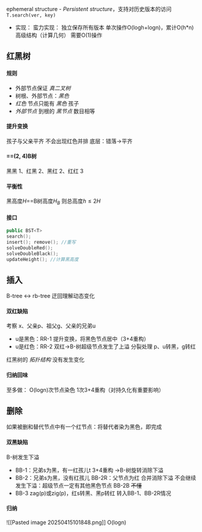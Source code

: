 ephemeral structure - *Persistent structure*，支持对历史版本的访问
`T.search(ver, key)`

- 实现：
蛮力实现：
    独立保存所有版本
    单次操作O(logh+logn)，累计O(h\*n)
高级结构（计算几何）
需要O(1)操作
## 红黑树
#### 规则
- 外部节点保证 *真二叉树*
- 树根、外部节点：*黑色*
- *红色* 节点只能有 *黑色* 孩子
- *外部节点* 到根的 *黑节点* 数目相等
#### 提升变换
孩子与父亲平齐
不会出现红色并排
底层：错落->平齐
#### =\=(2, 4)B树
黑黑 1、红黑 2、黑红 2、红红 3

#### 平衡性
黑高度$H$=\=B树高度$H_B$
则总高度$h \leq 2H$

#### 接口
```c++
public BST<T>
search(); 
insert(); remove(); //重写
solveDoubleRed();
solveDoubleBlack();
updateHeight(); //计算黑高度
```
## 插入
B-tree <-> rb-tree 迂回理解动态变化
#### 双红缺陷
考察 x、父亲p、祖父g、父亲的兄弟u
- u是黑色：RR-1
提升变换，将黑色节点居中（3+4重构）
- u是红色：RR-2
双红->B-树超级节点发生了上溢
分裂处理
p、u转黑，g转红

红黑树的 *拓扑结构* 没有发生变化
#### 归纳回味
至多做：
    O(logn)次节点染色
    1次3+4重构（对持久化有重要影响）
## 删除
如果被删和替代节点中有一个红节点：将替代者染为黑色，即完成
#### 双黑缺陷
B-树发生下溢
- BB-1：兄弟s为黑，有一红孩儿t
    3+4重构
    ->B-树旋转消除下溢
- BB-2：兄弟s为黑，没有红孩儿
    BB-2R：父节点为红
        合并消除下溢
        不会继续发生下溢：超级节点一定有其他黑色节点
    BB-2B
        ~~不懂~~
- BB-3
    zag(p)或zig(p)，红s转黑、黑p转红
    转入BB-1、BB-2R情况

#### 归纳
![[Pasted image 20250415101848.png]]
O(logn)

